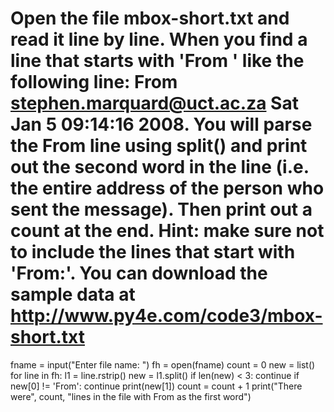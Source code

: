 # Open the file mbox-short.txt and read it line by line. When you find a line that starts with 'From ' like the following line: From stephen.marquard@uct.ac.za Sat Jan  5 09:14:16 2008. You will parse the From line using split() and print out the second word in the line (i.e. the entire address of the person who sent the message). Then print out a count at the end. Hint: make sure not to include the lines that start with 'From:'. You can download the sample data at http://www.py4e.com/code3/mbox-short.txt
fname = input("Enter file name: ")
fh = open(fname)
count = 0
new = list()
for line in fh:
    l1 = line.rstrip()
    new = l1.split()
    if len(new) < 3:
      continue
    if new[0] != 'From':
      continue
    print(new[1])
    count = count + 1
print("There were", count, "lines in the file with From as the first word")

